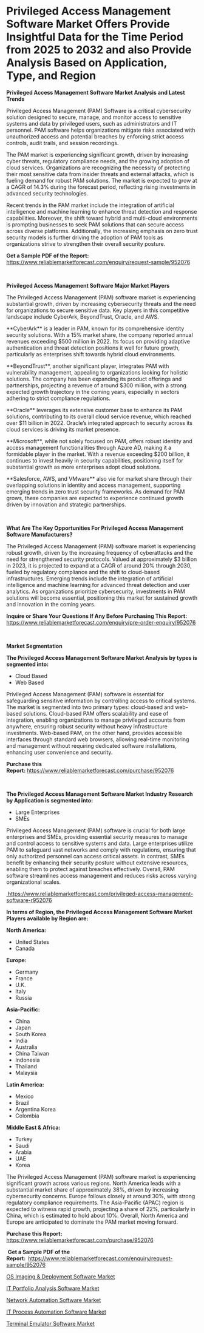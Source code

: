 <p><h1>Privileged Access Management Software Market Offers Provide Insightful Data for the Time Period from 2025 to 2032 and also Provide Analysis Based on Application, Type, and Region</h1></p><p><strong>Privileged Access Management Software Market Analysis and Latest Trends</strong></p>
<p><p>Privileged Access Management (PAM) Software is a critical cybersecurity solution designed to secure, manage, and monitor access to sensitive systems and data by privileged users, such as administrators and IT personnel. PAM software helps organizations mitigate risks associated with unauthorized access and potential breaches by enforcing strict access controls, audit trails, and session recordings.</p><p>The PAM market is experiencing significant growth, driven by increasing cyber threats, regulatory compliance needs, and the growing adoption of cloud services. Organizations are recognizing the necessity of protecting their most sensitive data from insider threats and external attacks, which is fueling demand for robust PAM solutions. The market is expected to grow at a CAGR of 14.3% during the forecast period, reflecting rising investments in advanced security technologies.</p><p>Recent trends in the PAM market include the integration of artificial intelligence and machine learning to enhance threat detection and response capabilities. Moreover, the shift toward hybrid and multi-cloud environments is prompting businesses to seek PAM solutions that can secure access across diverse platforms. Additionally, the increasing emphasis on zero trust security models is further driving the adoption of PAM tools as organizations strive to strengthen their overall security posture.</p></p>
<p><strong>Get a Sample PDF of the Report:&nbsp;</strong> <a href="https://www.reliablemarketforecast.com/enquiry/request-sample/952076?utm_campaign=1832&utm_medium=2&utm_source=Github&utm_content=ia&utm_term=06032025&utm_id=privileged-access-management-software">https://www.reliablemarketforecast.com/enquiry/request-sample/952076</a></p>
<p>&nbsp;</p>
<p><strong>Privileged Access Management Software Major Market Players</strong></p>
<p><p>The Privileged Access Management (PAM) software market is experiencing substantial growth, driven by increasing cybersecurity threats and the need for organizations to secure sensitive data. Key players in this competitive landscape include CyberArk, BeyondTrust, Oracle, and AWS.</p><p>**CyberArk** is a leader in PAM, known for its comprehensive identity security solutions. With a 15% market share, the company reported annual revenues exceeding $500 million in 2022. Its focus on providing adaptive authentication and threat detection positions it well for future growth, particularly as enterprises shift towards hybrid cloud environments.</p><p>**BeyondTrust**, another significant player, integrates PAM with vulnerability management, appealing to organizations looking for holistic solutions. The company has been expanding its product offerings and partnerships, projecting a revenue of around $300 million, with a strong expected growth trajectory in the coming years, especially in sectors adhering to strict compliance regulations.</p><p>**Oracle** leverages its extensive customer base to enhance its PAM solutions, contributing to its overall cloud service revenue, which reached over $11 billion in 2022. Oracle’s integrated approach to security across its cloud services is driving its market presence.</p><p>**Microsoft**, while not solely focused on PAM, offers robust identity and access management functionalities through Azure AD, making it a formidable player in the market. With a revenue exceeding $200 billion, it continues to invest heavily in security capabilities, positioning itself for substantial growth as more enterprises adopt cloud solutions.</p><p>**Salesforce, AWS, and VMware** also vie for market share through their overlapping solutions in identity and access management, supporting emerging trends in zero trust security frameworks. As demand for PAM grows, these companies are expected to experience continued growth driven by innovation and strategic partnerships.</p></p>
<p>&nbsp;</p>
<p><strong>What Are The Key Opportunities For Privileged Access Management Software Manufacturers?</strong></p>
<p><p>The Privileged Access Management (PAM) software market is experiencing robust growth, driven by the increasing frequency of cyberattacks and the need for strengthened security protocols. Valued at approximately $3 billion in 2023, it is projected to expand at a CAGR of around 20% through 2030, fueled by regulatory compliance and the shift to cloud-based infrastructures. Emerging trends include the integration of artificial intelligence and machine learning for advanced threat detection and user analytics. As organizations prioritize cybersecurity, investments in PAM solutions will become essential, positioning this market for sustained growth and innovation in the coming years.</p></p>
<p><strong>Inquire or Share Your Questions If Any Before Purchasing This Report:</strong> <a href="https://www.reliablemarketforecast.com/enquiry/pre-order-enquiry/952076?utm_campaign=1832&utm_medium=2&utm_source=Github&utm_content=ia&utm_term=06032025&utm_id=privileged-access-management-software">https://www.reliablemarketforecast.com/enquiry/pre-order-enquiry/952076</a></p>
<p>&nbsp;</p>
<p><strong>Market Segmentation</strong></p>
<p><strong>The Privileged Access Management Software Market Analysis by types is segmented into:</strong></p>
<p><ul><li>Cloud Based</li><li>Web Based</li></ul></p>
<p><p>Privileged Access Management (PAM) software is essential for safeguarding sensitive information by controlling access to critical systems. The market is segmented into two primary types: cloud-based and web-based solutions. Cloud-based PAM offers scalability and ease of integration, enabling organizations to manage privileged accounts from anywhere, ensuring robust security without heavy infrastructure investments. Web-based PAM, on the other hand, provides accessible interfaces through standard web browsers, allowing real-time monitoring and management without requiring dedicated software installations, enhancing user convenience and security.</p></p>
<p><strong>Purchase this Report:&nbsp;</strong><a href="https://www.reliablemarketforecast.com/purchase/952076?utm_campaign=1832&utm_medium=2&utm_source=Github&utm_content=ia&utm_term=06032025&utm_id=privileged-access-management-software">https://www.reliablemarketforecast.com/purchase/952076</a></p>
<p>&nbsp;</p>
<p><strong>The Privileged Access Management Software Market Industry Research by Application is segmented into:</strong></p>
<p><ul><li>Large Enterprises</li><li>SMEs</li></ul></p>
<p><p>Privileged Access Management (PAM) software is crucial for both large enterprises and SMEs, providing essential security measures to manage and control access to sensitive systems and data. Large enterprises utilize PAM to safeguard vast networks and comply with regulations, ensuring that only authorized personnel can access critical assets. In contrast, SMEs benefit by enhancing their security posture without extensive resources, enabling them to protect against breaches effectively. Overall, PAM software streamlines access management and reduces risks across varying organizational scales.</p></p>
<p><a href="https://www.reliablemarketforecast.com/privileged-access-management-software-r952076?utm_campaign=1832&utm_medium=2&utm_source=Github&utm_content=ia&utm_term=06032025&utm_id=privileged-access-management-software">&nbsp;https://www.reliablemarketforecast.com/privileged-access-management-software-r952076</a></p>
<p><strong>In terms of Region, the Privileged Access Management Software Market Players available by Region are:</strong></p>
<p>
    <p> <strong> North America: </strong>
        <ul>
            <li>United States</li>
            <li>Canada</li>
        </ul>
        </p> 
    <p> <strong> Europe: </strong>
        <ul>
            <li>Germany</li>
            <li>France</li>
            <li>U.K.</li>
            <li>Italy</li>
            <li>Russia</li>
        </ul>
        </p> 
    <p> <strong> Asia-Pacific: </strong>
        <ul>
            <li>China</li>
            <li>Japan</li>
            <li>South Korea</li>
            <li>India</li>
            <li>Australia</li>
            <li>China Taiwan</li>
            <li>Indonesia</li>
            <li>Thailand</li>
            <li>Malaysia</li>
        </ul>
        </p> 
    <p> <strong> Latin America: </strong>
        <ul>
            <li>Mexico</li>
            <li>Brazil</li>
            <li>Argentina Korea</li>
            <li>Colombia</li>
        </ul>
        </p> 
    <p> <strong> Middle East & Africa: </strong>
        <ul>
            <li>Turkey</li>
            <li>Saudi</li>
            <li>Arabia</li>
            <li>UAE</li>
            <li>Korea</li>
        </ul>
    </p>
    </p>
<p><p>The Privileged Access Management (PAM) software market is experiencing significant growth across various regions. North America leads with a substantial market share of approximately 38%, driven by increasing cybersecurity concerns. Europe follows closely at around 30%, with strong regulatory compliance requirements. The Asia-Pacific (APAC) region is expected to witness rapid growth, projecting a share of 22%, particularly in China, which is estimated to hold about 10%. Overall, North America and Europe are anticipated to dominate the PAM market moving forward.</p></p>
<p><strong>Purchase this Report: </strong><a href="https://www.reliablemarketforecast.com/purchase/952076?utm_campaign=1832&utm_medium=2&utm_source=Github&utm_content=ia&utm_term=06032025&utm_id=privileged-access-management-software">https://www.reliablemarketforecast.com/purchase/952076</a></p>
<p>&nbsp;<strong>Get a Sample PDF of the Report:&nbsp;&nbsp;</strong><a href="https://www.reliablemarketforecast.com/enquiry/request-sample/952076?utm_campaign=1832&utm_medium=2&utm_source=Github&utm_content=ia&utm_term=06032025&utm_id=privileged-access-management-software">https://www.reliablemarketforecast.com/enquiry/request-sample/952076</a></p>
<p><strong></strong></p>
<p><p><a href="https://github.com/motosyuliq/Market-Research-Report-List-1/blob/main/os-imaging-deployment-software-market.md?utm_campaign=1832&utm_medium=2&utm_source=Github&utm_content=ia&utm_term=06032025&utm_id=privileged-access-management-software">OS Imaging & Deployment Software Market</a></p><p><a href="https://github.com/ryantindyaiz/Market-Research-Report-List-1/blob/main/it-portfolio-analysis-software-market.md?utm_campaign=1832&utm_medium=2&utm_source=Github&utm_content=ia&utm_term=06032025&utm_id=privileged-access-management-software">IT Portfolio Analysis Software Market</a></p><p><a href="https://github.com/muskoaizahfi/Market-Research-Report-List-1/blob/main/network-automation-software-market.md?utm_campaign=1832&utm_medium=2&utm_source=Github&utm_content=ia&utm_term=06032025&utm_id=privileged-access-management-software">Network Automation Software Market</a></p><p><a href="https://github.com/thapabylers2/Market-Research-Report-List-1/blob/main/it-process-automation-software-market.md?utm_campaign=1832&utm_medium=2&utm_source=Github&utm_content=ia&utm_term=06032025&utm_id=privileged-access-management-software">IT Process Automation Software Market</a></p><p><a href="https://github.com/indrystar/Market-Research-Report-List-5/blob/main/terminal-emulator-software-market.md?utm_campaign=1832&utm_medium=2&utm_source=Github&utm_content=ia&utm_term=06032025&utm_id=privileged-access-management-software">Terminal Emulator Software Market</a></p></p>
